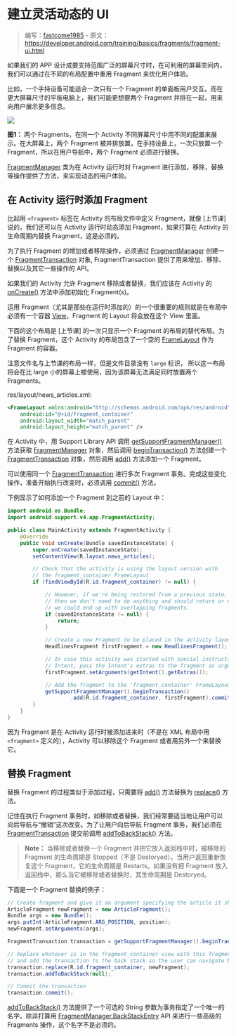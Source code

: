 # 建立灵活动态的 UI

> 编写：[fastcome1985] - 原文：<https://developer.android.com/training/basics/fragments/fragment-ui.html>

[fastcome1985]: https://github.com/fastcome1985

如果我们的 APP 设计成要支持范围广泛的屏幕尺寸时，在可利用的屏幕空间内，我们可以通过在不同的布局配置中重用 Fragment 来优化用户体验。

比如，一个手持设备可能适合一次只有一个 Fragment 的单面板用户交互。而在更大屏幕尺寸的平板电脑上，我们可能更想要两个 Fragment 并排在一起，用来向用户展示更多信息。

![][fragments-screen-mock]

[fragments-screen-mock]: ./fragments-screen-mock.png

**图1：** 两个 Fragments，在同一个 Activity 不同屏幕尺寸中用不同的配置来展示。在大屏幕上，两个 Fragment 被并排放置，在手持设备上，一次只放置一个 Fragment，所以在用户导航中，两个 Fragment 必须进行替换。

[FragmentManager] 类为在 Activity 运行时对 Fragment 进行添加，移除，替换等操作提供了方法，来实现动态的用户体验。

[FragmentManager]: https://developer.android.com/reference/android/support/v4/app/FragmentManager.html

## 在 Activity 运行时添加 Fragment

比起用 `<fragment>` 标签在 Activity 的布局文件中定义 Fragment，就像 [上节课] 说的，我们还可以在 Activity 运行时动态添加 Fragment，如果打算在 Activity 的生命周期内替换 Fragment，这是必须的。

为了执行 Fragment 的增加或者移除操作，必须通过 [FragmentManager] 创建一个 [FragmentTransaction] 对象, FragmentTransaction 提供了用来增加、移除、替换以及其它一些操作的 API。

[FragmentTransaction]: http://developer.android.com/intl/zh-cn/reference/android/support/v4/app/FragmentTransaction.html

如果我们的 Activity 允许 Fragment 移除或者替换，我们应该在 Activity 的 [onCreate()] 方法中添加初始化 Fragment(s)。

[onCreate()]: http://developer.android.com/reference/android/app/Activity.html#onCreate(android.os.Bundle)

运用 Fragment（尤其是那些在运行时添加的）的一个很重要的规则就是在布局中必须有一个容器 [View]，Fragment 的 Layout 将会放在这个 View 里面。

[View]: http://developer.android.com/reference/android/view/View.html

下面的这个布局是 [上节课] 的一次只显示一个 Fragment 的布局的替代布局。为了替换 Fragment，这个 Activity 的布局包含了一个空的 [FrameLayout] 作为 Fragment 的容器。

[FrameLayout]: http://developer.android.com/reference/android/widget/FrameLayout.html

注意文件名与上节课的布局一样，但是文件目录没有 `large` 标识， 所以这一布局将会在比 large 小的屏幕上被使用，因为该屏幕无法满足同时放置两个 Fragments。

res/layout/news_articles.xml:

```xml
<FrameLayout xmlns:android="http://schemas.android.com/apk/res/android"
    android:id="@+id/fragment_container"
    android:layout_width="match_parent"
    android:layout_height="match_parent" />
```

在 Activity 中，用 Support Library API 调用 [getSupportFragmentManager()] 方法获取 [FragmentManager] 对象，然后调用 [beginTransaction()] 方法创建一个 [FragmentTransaction] 对象，然后调用 [add()] 方法添加一个 Fragment。

[getSupportFragmentManager()]: http://developer.android.com/intl/zh-cn/reference/android/support/v4/app/FragmentActivity.html#getSupportFragmentManager%28%29
[beginTransaction()]: http://developer.android.com/reference/android/support/v4/app/FragmentManager.html#beginTransaction()
[FragmentTransaction]: http://developer.android.com/reference/android/support/v4/app/FragmentTransaction.html
[add()]: http://developer.android.com/reference/android/support/v4/app/FragmentTransaction.html#add(android.support.v4.app.Fragment,%20java.lang.String)

可以使用同一个 [FragmentTransaction] 进行多次 Fragment 事务。完成这些变化操作，准备开始执行改变时，必须调用 [commit()] 方法。

[commit()]: http://developer.android.com/reference/android/support/v4/app/FragmentTransaction.html#commit()

下例显示了如何添加一个 Fragment 到之前的 Layout 中：

```java
import android.os.Bundle;
import android.support.v4.app.FragmentActivity;

public class MainActivity extends FragmentActivity {
    @Override
    public void onCreate(Bundle savedInstanceState) {
        super.onCreate(savedInstanceState);
        setContentView(R.layout.news_articles);

        // Check that the activity is using the layout version with
        // the fragment_container FrameLayout
        if (findViewById(R.id.fragment_container) != null) {

            // However, if we're being restored from a previous state,
            // then we don't need to do anything and should return or else
            // we could end up with overlapping fragments.
            if (savedInstanceState != null) {
                return;
            }

            // Create a new Fragment to be placed in the activity layout
            HeadlinesFragment firstFragment = new HeadlinesFragment();

            // In case this activity was started with special instructions from an
            // Intent, pass the Intent's extras to the fragment as arguments
            firstFragment.setArguments(getIntent().getExtras());

            // Add the fragment to the 'fragment_container' FrameLayout
            getSupportFragmentManager().beginTransaction()
                    .add(R.id.fragment_container, firstFragment).commit();
        }
    }
}
```

因为 Fragment 是在 Activity 运行时被添加进来时（不是在 XML 布局中用 `<fragment>` 定义的），Activity 可以移除这个 Fragment 或者用另外一个来替换它。

## 替换 Fragment

替换 Fragment 的过程类似于添加过程，只需要将 [add()] 方法替换为 [replace()] 方法。

[add()]: http://developer.android.com/reference/android/support/v4/app/FragmentTransaction.html#add(android.support.v4.app.Fragment,%20java.lang.String)
[replace()]: http://developer.android.com/reference/android/support/v4/app/FragmentTransaction.html#replace(int,%20android.support.v4.app.Fragment)

记住在执行 Fragment 事务时，如移除或者替换，我们经常要适当地让用户可以向后导航与“撤销”这次改变。为了让用户向后导航 Fragment 事务，我们必须在 [FragmentTransaction] 提交前调用 [addToBackStack()] 方法。

[addToBackStack()]: http://developer.android.com/reference/android/support/v4/app/FragmentTransaction.html#addToBackStack(java.lang.String)

> **Note：** 当移除或者替换一个 Fragment 并把它放入返回栈中时，被移除的 Fragment 的生命周期是 Stopped（不是 Destoryed）。当用户返回重新恢复这个 Fragment，它的生命周期是 Restarts。如果没有把 Fragment 放入返回栈中，那么当它被移除或者替换时，其生命周期是 Destoryed。

下面是一个 Fragment 替换的例子：

```java
// Create fragment and give it an argument specifying the article it should show
ArticleFragment newFragment = new ArticleFragment();
Bundle args = new Bundle();
args.putInt(ArticleFragment.ARG_POSITION, position);
newFragment.setArguments(args);

FragmentTransaction transaction = getSupportFragmentManager().beginTransaction();

// Replace whatever is in the fragment_container view with this fragment,
// and add the transaction to the back stack so the user can navigate back
transaction.replace(R.id.fragment_container, newFragment);
transaction.addToBackStack(null);

// Commit the transaction
transaction.commit();
```

[addToBackStack()] 方法提供了一个可选的 String 参数为事务指定了一个唯一的名字。除非打算用 [FragmentManager.BackStackEntry] API 来进行一些高级的 Fragments 操作，这个名字不是必须的。

[addToBackStack()]: http://developer.android.com/reference/android/support/v4/app/FragmentTransaction.html#addToBackStack(java.lang.String)
[FragmentManager.BackStackEntry]: http://developer.android.com/reference/android/support/v4/app/FragmentManager.BackStackEntry.html
